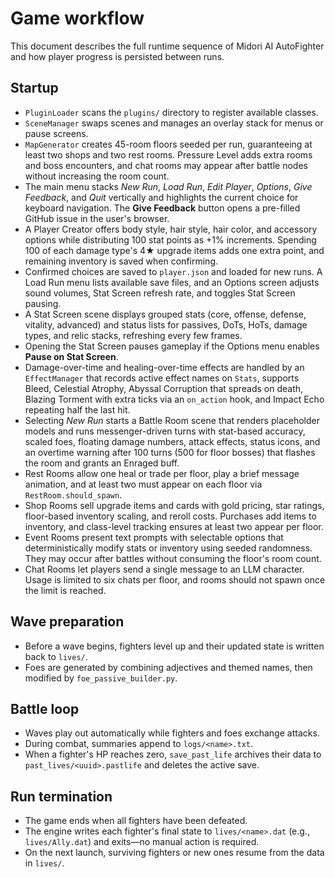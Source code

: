 # Game workflow

This document describes the full runtime sequence of Midori AI AutoFighter and how player progress is persisted between runs.

## Startup
- `PluginLoader` scans the `plugins/` directory to register available classes.
- `SceneManager` swaps scenes and manages an overlay stack for menus or pause screens.
- `MapGenerator` creates 45-room floors seeded per run, guaranteeing at least two shops and two rest rooms. Pressure Level adds extra rooms and boss encounters, and chat rooms may appear after battle nodes without increasing the room count.
- The main menu stacks *New Run*, *Load Run*, *Edit Player*, *Options*, *Give Feedback*, and *Quit* vertically and highlights the current choice for keyboard navigation. The **Give Feedback** button opens a pre-filled GitHub issue in the user's browser.
- A Player Creator offers body style, hair style, hair color, and accessory options while distributing 100 stat points as +1% increments. Spending 100 of each damage type's 4★ upgrade items adds one extra point, and remaining inventory is saved when confirming.
- Confirmed choices are saved to `player.json` and loaded for new runs. A Load Run menu lists available save files, and an Options screen adjusts sound volumes, Stat Screen refresh rate, and toggles Stat Screen pausing.
- A Stat Screen scene displays grouped stats (core, offense, defense, vitality, advanced) and status lists for passives, DoTs, HoTs, damage types, and relic stacks, refreshing every few frames.
 - Opening the Stat Screen pauses gameplay if the Options menu enables **Pause on Stat Screen**.
- Damage-over-time and healing-over-time effects are handled by an `EffectManager` that records active effect names on `Stats`, supports Bleed, Celestial Atrophy, Abyssal Corruption that spreads on death, Blazing Torment with extra ticks via an `on_action` hook, and Impact Echo repeating half the last hit.
- Selecting *New Run* starts a Battle Room scene that renders placeholder models and runs messenger-driven turns with stat-based accuracy, scaled foes, floating damage numbers, attack effects, status icons, and an overtime warning after 100 turns (500 for floor bosses) that flashes the room and grants an Enraged buff.
 - Rest Rooms allow one heal or trade per floor, play a brief message animation, and at least two must appear on each floor via `RestRoom.should_spawn`.
 - Shop Rooms sell upgrade items and cards with gold pricing, star ratings, floor-based inventory scaling, and reroll costs. Purchases add items to inventory, and class-level tracking ensures at least two appear per floor.
 - Event Rooms present text prompts with selectable options that deterministically modify stats or inventory using seeded randomness. They may occur after battles without consuming the floor's room count.
 - Chat Rooms let players send a single message to an LLM character. Usage is limited to six chats per floor, and rooms should not spawn once the limit is reached.

## Wave preparation
- Before a wave begins, fighters level up and their updated state is written back to `lives/`.
- Foes are generated by combining adjectives and themed names, then modified by `foe_passive_builder.py`.

## Battle loop
- Waves play out automatically while fighters and foes exchange attacks.
- During combat, summaries append to `logs/<name>.txt`.
- When a fighter's HP reaches zero, `save_past_life` archives their data to `past_lives/<uuid>.pastlife` and deletes the active save.

## Run termination
- The game ends when all fighters have been defeated.
- The engine writes each fighter's final state to `lives/<name>.dat` (e.g., `lives/Ally.dat`) and exits—no manual action is required.
- On the next launch, surviving fighters or new ones resume from the data in `lives/`.
